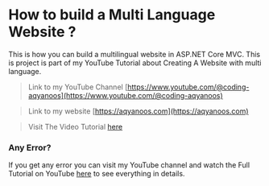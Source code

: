 # How to build a Multi Language Website ?
This is how you can build a multilingual website in ASP.NET Core MVC.
This is project is part of my YouTube Tutorial about Creating A Website with multi language.


> Link to my YouTube Channel [https://www.youtube.com/@coding-aqyanoos](https://www.youtube.com/@coding-aqyanoos)

> Link to my website [https://aqyanoos.com](https://aqyanoos.com)

> Visit The Video Tutorial [here](https://youtu.be/V8Npso2-Ips)


### Any Error?

If you get any error you can visit my YouTube channel and watch the Full Tutorial on YouTube [here](https://youtu.be/V8Npso2-Ips) to see everything in details.


